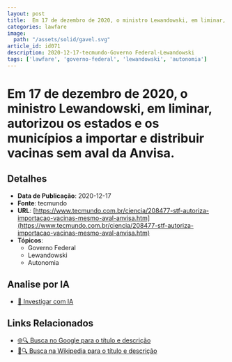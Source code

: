 ```yaml
---
layout: post
title:  Em 17 de dezembro de 2020, o ministro Lewandowski, em liminar, autorizou os estados e os municípios a importar e distribuir vacinas sem aval da Anvisa.
categories: lawfare
image: 
  path: "/assets/solid/gavel.svg"
article_id: id071
description: 2020-12-17-tecmundo-Governo Federal-Lewandowski
tags: ['lawfare', 'governo-federal', 'lewandowski', 'autonomia']
---
```


# Em 17 de dezembro de 2020, o ministro Lewandowski, em liminar, autorizou os estados e os municípios a importar e distribuir vacinas sem aval da Anvisa.

## Detalhes
- **Data de Publicação**: 2020-12-17
- **Fonte**: tecmundo
- **URL**: [https://www.tecmundo.com.br/ciencia/208477-stf-autoriza-importacao-vacinas-mesmo-aval-anvisa.htm](https://www.tecmundo.com.br/ciencia/208477-stf-autoriza-importacao-vacinas-mesmo-aval-anvisa.htm)
- **Tópicos**:
  - Governo Federal
  - Lewandowski
  - Autonomia

## Analise por IA
- [🤖 Investigar com IA](https://www.perplexity.ai/search?q=%22not%C3%ADcia%20artigo%20Brasil%22%20Em%2017%20de%20dezembro%20de%202020%2C%20o%20ministro%20Lewandowski%2C%20em%20liminar%2C%20autorizou%20os%20estados%20e%20os%20munic%C3%ADpios%20a%20importar%20e%20distribuir%20vacinas%20sem%20aval%20da%20Anvisa.%20tecmundo%202020-12-17)

## Links Relacionados
- [🌐🔍 Busca no Google para o título e descrição](https://www.google.com/search?q=%22not%C3%ADcia%20artigo%20Brasil%22%20Em%2017%20de%20dezembro%20de%202020%2C%20o%20ministro%20Lewandowski%2C%20em%20liminar%2C%20autorizou%20os%20estados%20e%20os%20munic%C3%ADpios%20a%20importar%20e%20distribuir%20vacinas%20sem%20aval%20da%20Anvisa.%20tecmundo%202020-12-17)
- [📖🔍 Busca na Wikipedia para o título e descrição](https://pt.wikipedia.org/w/index.php?search=%22not%C3%ADcia%20artigo%20Brasil%22%20Em%2017%20de%20dezembro%20de%202020%2C%20o%20ministro%20Lewandowski%2C%20em%20liminar%2C%20autorizou%20os%20estados%20e%20os%20munic%C3%ADpios%20a%20importar%20e%20distribuir%20vacinas%20sem%20aval%20da%20Anvisa.%20tecmundo%202020-12-17)

